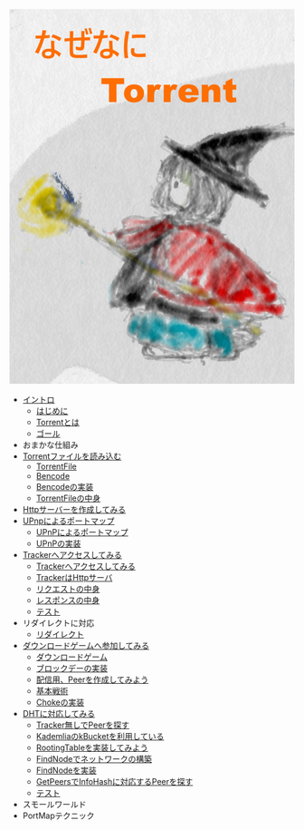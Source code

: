 ![](cover.jpg)
* [イントロ](intro/Intro.md)
   * [はじめに](intro/Introduction.md)
   * [Torrentとは](intro/About.md)
   * [ゴール](intro/Goal.md)
* おまかな仕組み
* [Torrentファイルを読み込む](torrentfile/Torrentfile.md)
   * [TorrentFile](torrentfile/About.md)
   * [Bencode](torrentfile/Bencode.md)
   * [Bencodeの実装](torrentfile/Implementation.md)
   * [TorrentFileの中身](torrentfile/Content.md)
* [Httpサーバーを作成してみる](http/Http.md)
* [UPnpによるポートマップ](upnp/Upnp.md)
   * [UPnPによるポートマップ](upnp/About.md)
   * [UPnPの実装](upnp/Implementation.md)
* [Trackerへアクセスしてみる](tracker/Tracker.md)
   * [Trackerへアクセスしてみる](tracker/About.md)
   * [TrackerはHttpサーバ](tracker/Http.md)
   * [リクエストの中身](tracker/Request.md)
   * [レスポンスの中身](tracker/Response.md)
   * [テスト](tracker/Test.md)
* リダイレクトに対応
   * [リダイレクト](tracker/Redirect.md)
* [ダウンロードゲームへ参加してみる](client/Client.md)
   * [ダウンロードゲーム](client/About.md)
   * [ブロックデーの実装](client/BlockData.md)
   * [配信用、Peerを作成してみよう](client/Updater.md)
   * [基本戦術](client/BasicSs.md)
   * [Chokeの実装](client/ChokeImpl.md)
* [DHTに対応してみる](dht/Dht.md)
   * [Tracker無しでPeerを探す](dht/About.md)
   * [KademliaのkBucketを利用している](dht/kBucket.md)
   * [RootingTableを実装してみよう](dht/kBucketImpl.md)
   * [FindNodeでネットワークの構築](dht/FindNodes.md)
   * [FindNodeを実装](dht/FindNodesImpl.md)
   * [GetPeersでInfoHashに対応するPeerを探す](dht/GetPeers.md)
   * [テスト](dht/Test.md)
* スモールワールド
* PortMapテクニック


